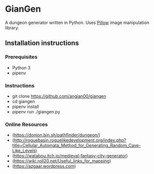 # GianGen

A dungeon generator written in Python.
Uses [Pillow](https://pillow.readthedocs.io/en/3.0.x/handbook/tutorial.html) image manipulation library.


## Installation instructions

### Prerequisites
- Python 3
- pipenv

### Instructions
- git clone https://github.com/angian00/giangen
- cd giangen
- pipenv install
- pipenv run ./giangen.py




### Online Resources
- (https://donjon.bin.sh/pathfinder/dungeon/)
- (http://roguebasin.roguelikedevelopment.org/index.php?title=Cellular_Automata_Method_for_Generating_Random_Cave-Like_Levels)
- (https://watabou.itch.io/medieval-fantasy-city-generator)
- (https://wiki.roll20.net/Useful_links_for_mapping)
- (https://azgaar.wordpress.com)
